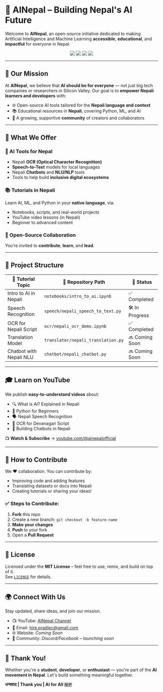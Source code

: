 # 🤖 AINepal – Building Nepal's AI Future

Welcome to **AINepal**, an open-source initiative dedicated to making Artificial Intelligence and Machine Learning **accessible**, **educational**, and **impactful** for everyone in Nepal.

<p align="center">
  <a href="https://youtube.com/@ainepalofficial"><img src="https://img.shields.io/badge/YouTube-AINepal-red?logo=youtube&style=flat-square" /></a>
  <a href="https://github.com/pradipchaudhary/ainepal"><img src="https://img.shields.io/github/stars/pradipchaudhary/ainepal?style=flat-square" /></a>
  <a href="https://github.com/pradipchaudhary/ainepal/issues"><img src="https://img.shields.io/github/issues/pradipchaudhary/ainepal?style=flat-square" /></a>
  <a href="LICENSE"><img src="https://img.shields.io/github/license/pradipchaudhary/ainepal?style=flat-square" /></a>
</p>

---

## 🌟 Our Mission

At **AINepal**, we believe that **AI should be for everyone** — not just big tech companies or researchers in Silicon Valley. Our goal is to **empower Nepali learners and developers** with:

- 🌐 Open-source AI tools tailored for the **Nepali language and context**
- 📚 Educational resources in **Nepali**, covering Python, ML, and AI
- 👥 A growing, supportive **community** of creators and collaborators

---

## 🚀 What We Offer

### 🔧 AI Tools for Nepal
- Nepali **OCR (Optical Character Recognition)**
- **Speech-to-Text** models for local languages
- Nepali **Chatbots** and **NLU/NLP** tools
- Tools to help build **inclusive digital ecosystems**

### 📚 Tutorials in Nepali
Learn AI, ML, and Python in your **native language**, via:
- Notebooks, scripts, and real-world projects
- YouTube video lessons (in Nepali)
- Beginner to advanced content

### 🤝 Open-Source Collaboration
You’re invited to **contribute**, **learn**, and **lead**.

---

## 📂 Project Structure

| 🎥 Tutorial Topic         | 📁 Repository Path                       | 🔗 Status         |
|--------------------------|------------------------------------------|-------------------|
| Intro to AI in Nepali    | `notebooks/intro_to_ai.ipynb`            | ✅ Completed       |
| Speech Recognition       | `speech/nepali_speech_to_text.py`        | 🛠️ In Progress     |
| OCR for Nepali Script    | `ocr/nepali_ocr_demo.ipynb`              | ✅ Completed       |
| Translation Model        | `translator/nepali_translation.py`       | 🔜 Coming Soon     |
| Chatbot with Nepali NLU  | `chatbot/nepali_chatbot.py`              | 🔜 Coming Soon     |

---

## 🎓 Learn on YouTube

We publish **easy-to-understand videos** about:

- 🔍 What is AI? Explained in Nepali
- 🐍 Python for Beginners
- 🗣️ Nepali Speech Recognition
- 🧾 OCR for Devanagari Script
- 🤖 Building Chatbots in Nepali

📺 **Watch & Subscribe** → [youtube.com/@ainepalofficial](https://youtube.com/@ainepalofficial)

---

## 🤲 How to Contribute

We ❤️ collaboration. You can contribute by:

- Improving code and adding features
- Translating datasets or docs into Nepali
- Creating tutorials or sharing your ideas!

### ✅ Steps to Contribute:

1. **Fork** this repo
2. Create a new branch: `git checkout -b feature-name`
3. **Make your changes**
4. **Push** to your fork
5. Open a **Pull Request**

---

## 📄 License

Licensed under the **MIT License** – feel free to use, remix, and build on top of it.  
See [`LICENSE`](./LICENSE) for details.

---

## 🌍 Connect With Us

Stay updated, share ideas, and join our mission.

- 📺 YouTube: [AINepal Channel](https://youtube.com/@ainepalofficial)
- 📧 Email: [hire.pradipc@gmail.com](mailto:hire.pradipc@gmail.com)
- 🌐 Website: *Coming Soon*
- 💬 Community: *Discord/Facebook – launching soon*

---

## 🙏 Thank You!

Whether you're a **student**, **developer**, or **enthusiast** — you're part of the **AI movement in Nepal**. Let's build something meaningful together.

**धन्यवाद | Thank you | AI for All 🇳🇵**
